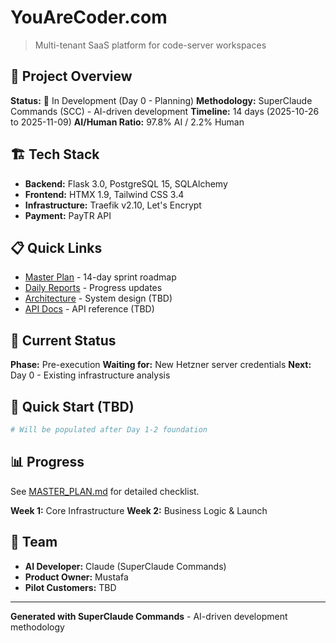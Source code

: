 # YouAreCoder.com

> Multi-tenant SaaS platform for code-server workspaces

## 🎯 Project Overview

**Status:** 🚧 In Development (Day 0 - Planning)
**Methodology:** SuperClaude Commands (SCC) - AI-driven development
**Timeline:** 14 days (2025-10-26 to 2025-11-09)
**AI/Human Ratio:** 97.8% AI / 2.2% Human

## 🏗️ Tech Stack

- **Backend:** Flask 3.0, PostgreSQL 15, SQLAlchemy
- **Frontend:** HTMX 1.9, Tailwind CSS 3.4
- **Infrastructure:** Traefik v2.10, Let's Encrypt
- **Payment:** PayTR API

## 📋 Quick Links

- [Master Plan](docs/MASTER_PLAN.md) - 14-day sprint roadmap
- [Daily Reports](docs/daily-reports/) - Progress updates
- [Architecture](docs/ARCHITECTURE.md) - System design (TBD)
- [API Docs](docs/API.md) - API reference (TBD)

## 🚀 Current Status

**Phase:** Pre-execution
**Waiting for:** New Hetzner server credentials
**Next:** Day 0 - Existing infrastructure analysis

## 🏃 Quick Start (TBD)

```bash
# Will be populated after Day 1-2 foundation
```

## 📊 Progress

See [MASTER_PLAN.md](docs/MASTER_PLAN.md) for detailed checklist.

**Week 1:** Core Infrastructure
**Week 2:** Business Logic & Launch

## 🤝 Team

- **AI Developer:** Claude (SuperClaude Commands)
- **Product Owner:** Mustafa
- **Pilot Customers:** TBD

---

**Generated with SuperClaude Commands** - AI-driven development methodology
